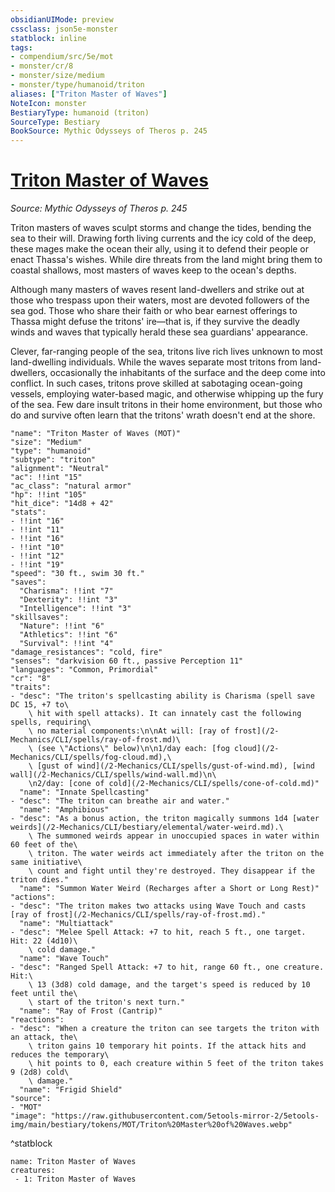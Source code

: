 ```yaml
---
obsidianUIMode: preview
cssclass: json5e-monster
statblock: inline
tags:
- compendium/src/5e/mot
- monster/cr/8
- monster/size/medium
- monster/type/humanoid/triton
aliases: ["Triton Master of Waves"]
NoteIcon: monster
BestiaryType: humanoid (triton)
SourceType: Bestiary
BookSource: Mythic Odysseys of Theros p. 245
---
```

# [Triton Master of Waves](2-Mechanics\CLI\bestiary\humanoid/triton-master-of-waves-mot.md)
*Source: Mythic Odysseys of Theros p. 245*  

Triton masters of waves sculpt storms and change the tides, bending the sea to their will. Drawing forth living currents and the icy cold of the deep, these mages make the ocean their ally, using it to defend their people or enact Thassa's wishes. While dire threats from the land might bring them to coastal shallows, most masters of waves keep to the ocean's depths.

Although many masters of waves resent land-dwellers and strike out at those who trespass upon their waters, most are devoted followers of the sea god. Those who share their faith or who bear earnest offerings to Thassa might defuse the tritons' ire—that is, if they survive the deadly winds and waves that typically herald these sea guardians' appearance.

Clever, far-ranging people of the sea, tritons live rich lives unknown to most land-dwelling individuals. While the waves separate most tritons from land-dwellers, occasionally the inhabitants of the surface and the deep come into conflict. In such cases, tritons prove skilled at sabotaging ocean-going vessels, employing water-based magic, and otherwise whipping up the fury of the sea. Few dare insult tritons in their home environment, but those who do and survive often learn that the tritons' wrath doesn't end at the shore.

```statblock
"name": "Triton Master of Waves (MOT)"
"size": "Medium"
"type": "humanoid"
"subtype": "triton"
"alignment": "Neutral"
"ac": !!int "15"
"ac_class": "natural armor"
"hp": !!int "105"
"hit_dice": "14d8 + 42"
"stats":
- !!int "16"
- !!int "11"
- !!int "16"
- !!int "10"
- !!int "12"
- !!int "19"
"speed": "30 ft., swim 30 ft."
"saves":
  "Charisma": !!int "7"
  "Dexterity": !!int "3"
  "Intelligence": !!int "3"
"skillsaves":
  "Nature": !!int "6"
  "Athletics": !!int "6"
  "Survival": !!int "4"
"damage_resistances": "cold, fire"
"senses": "darkvision 60 ft., passive Perception 11"
"languages": "Common, Primordial"
"cr": "8"
"traits":
- "desc": "The triton's spellcasting ability is Charisma (spell save DC 15, +7 to\
    \ hit with spell attacks). It can innately cast the following spells, requiring\
    \ no material components:\n\nAt will: [ray of frost](/2-Mechanics/CLI/spells/ray-of-frost.md)\
    \ (see \"Actions\" below)\n\n1/day each: [fog cloud](/2-Mechanics/CLI/spells/fog-cloud.md),\
    \ [gust of wind](/2-Mechanics/CLI/spells/gust-of-wind.md), [wind wall](/2-Mechanics/CLI/spells/wind-wall.md)\n\
    \n2/day: [cone of cold](/2-Mechanics/CLI/spells/cone-of-cold.md)"
  "name": "Innate Spellcasting"
- "desc": "The triton can breathe air and water."
  "name": "Amphibious"
- "desc": "As a bonus action, the triton magically summons 1d4 [water weirds](/2-Mechanics/CLI/bestiary/elemental/water-weird.md).\
    \ The summoned weirds appear in unoccupied spaces in water within 60 feet of the\
    \ triton. The water weirds act immediately after the triton on the same initiative\
    \ count and fight until they're destroyed. They disappear if the triton dies."
  "name": "Summon Water Weird (Recharges after a Short or Long Rest)"
"actions":
- "desc": "The triton makes two attacks using Wave Touch and casts [ray of frost](/2-Mechanics/CLI/spells/ray-of-frost.md)."
  "name": "Multiattack"
- "desc": "Melee Spell Attack: +7 to hit, reach 5 ft., one target. Hit: 22 (4d10)\
    \ cold damage."
  "name": "Wave Touch"
- "desc": "Ranged Spell Attack: +7 to hit, range 60 ft., one creature. Hit:\
    \ 13 (3d8) cold damage, and the target's speed is reduced by 10 feet until the\
    \ start of the triton's next turn."
  "name": "Ray of Frost (Cantrip)"
"reactions":
- "desc": "When a creature the triton can see targets the triton with an attack, the\
    \ triton gains 10 temporary hit points. If the attack hits and reduces the temporary\
    \ hit points to 0, each creature within 5 feet of the triton takes 9 (2d8) cold\
    \ damage."
  "name": "Frigid Shield"
"source":
- "MOT"
"image": "https://raw.githubusercontent.com/5etools-mirror-2/5etools-img/main/bestiary/tokens/MOT/Triton%20Master%20of%20Waves.webp"
```
^statblock

```encounter-table
name: Triton Master of Waves
creatures:
 - 1: Triton Master of Waves
```
